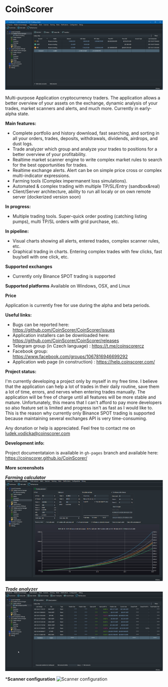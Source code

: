 # CoinScorer

![Application screenshot](https://github.com/CoinScorer/CoinScorer/blob/main/files/CoinScorer_2021-08-17_09-26-49.png?raw=true)

Multi-purpose Application cryptocurrency traders. The application allows a better overview of your assets on the exchange, dynamic analysis of your trades, market scanners and alerts, and much more. Currently in early-alpha state.

**Main features:**

- Complete portfolio and history download, fast searching, and sorting in all your orders, trades, deposits, withdrawals, dividends, airdrops, and dust logs.
- Trade analyzer which group and analyze your trades to positions for a better overview of your profitability.
- Realtime market scanner engine to write complex market rules to search for the best opportunities for trades.
- Realtime exchange alerts. Alert can be on simple price cross or complex multi-indicator expressions.
- Farming tools (Complex impermanent loss simulations).
- Automated & complex trading with multiple TP/SL/Entry (sandbox&real)
- Client/Server architecture, ability to run all localy or on own remote server (dockerized version soon)

**In progress:**
- Multiple trading tools. Super-quick order posting (catching listing pumps), multi TP/SL orders with grid purchase, etc.

**In pipeline:**
- Visual charts showing all alerts, entered trades, complex scanner rules, etc.
- Graphical trading in charts. Entering complex trades with few clicks, fast buy/sell with one click, etc.

**Supported exchanges**
- Currently only Binance SPOT trading is supported

**Supported platforms**
Available on Windows, OSX, and Linux

**Price**

Application is currently free for use during the alpha and beta periods.

**Useful links:**

- Bugs can be reported here: https://github.com/CoinScorer/CoinScorer/issues
- Application installers can be downloaded here: https://github.com/CoinScorer/CoinScorer/releases
- Telegram group (in Czech language) : https://t.me/coinscorercz
- Facebook group: https://www.facebook.com/groups/1067816946699292
- Application web page (in construction) : https://help.coinscorer.com/

**Project status:**

I'm currently developing a project only by myself in my free time. I believe that the application can help a lot of trades in their daily routine, save them a lot of time, errors, and nerves when entering trades manually. The application will be free of charge until all features will be more stable and mature. Unfortunately, this means that I can't afford to pay more developers so also feature set is limited and progress isn't as fast as I would like to. This is the reason why currently only Binance SPOT trading is supported because maintaining several exchanges API is very time-consuming.

Any donation or help is appreciated. Feel free to contact me on ludek.vodicka@coinscorer.com

**Development info:**

Project documentataion is available in `gh-pages` branch and available here: https://coinscorer.github.io/CoinScorer/

**More screenshots**

***Farming calculator***
![Farming calculator](https://github.com/CoinScorer/CoinScorer/blob/main/files/CoinScorer_2021-08-17_09-28-02.png?raw=true)

***Trade analyzer***
![Trade analyzer](https://github.com/CoinScorer/CoinScorer/blob/main/files/CoinScorer_2021-08-17_09-29-32.png?raw=true)

***Scanner configuration**
![Scanner configuration](https://github.com/CoinScorer/CoinScorer/blob/main/files/d:\Upload\Screenshots\2021-08\CoinScorer_2021-08-17_09-30-54.png?raw=true)